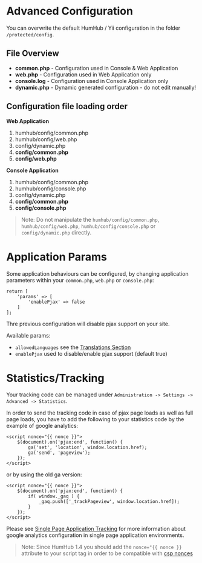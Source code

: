 Advanced Configuration
======================

You can overwrite the default HumHub / Yii configuration in the folder `/protected/config`. 

File Overview
-------------

- **common.php**  - Configuration used in Console & Web Application
- **web.php** - Configuration used in Web Application only
- **console.log** - Configuration used in Console Application only
- **dynamic.php** - Dynamic generated configuration - do not edit manually!

Configuration file loading order
---------------------------------

**Web Application**

1. humhub/config/common.php
2. humhub/config/web.php
3. config/dynamic.php
4. **config/common.php**
5. **config/web.php**


**Console Application**

1. humhub/config/common.php
2. humhub/config/console.php
3. config/dynamic.php
4. **config/common.php**
5. **config/console.php**

> Note: Do not manipulate the `humhub/config/common.php`, `humhub/config/web.php`, `humhub/config/console.php`  or  `config/dynamic.php` directly. 

# Application Params

Some application behaviours can be configured, by changing application parameters within your `common.php`, `web.php` or `console.php`:

```
return [
    'params' => [
        'enablePjax' => false
    ]
];
```

Thre previous configuration will disable pjax support on your site.

Available params:

- `allowedLanguages` see the [Translations Section](translations.md)
- `enablePjax` used to disable/enable pjax support (default true)


# Statistics/Tracking

Your tracking code can be managed under `Administration -> Settings -> Advanced -> Statistics`.

In order to send the tracking code in case of pjax page loads as well as full page loads, you have to add the following to your statistics code by the example of google analytics:


```twig
<script nonce="{{ nonce }}">
    $(document).on('pjax:end', function() {
        ga('set', 'location', window.location.href);
        ga('send', 'pageview');
    });
</script>
```

or by using the old ga version:

```twig
<script nonce="{{ nonce }}">
    $(document).on('pjax:end', function() {
        if( window._gaq ) {
            _gaq.push(['_trackPageview', window.location.href]);
        }
    });
</script>
```

Please see [Single Page Application Tracking](https://developers.google.com/analytics/devguides/collection/analyticsjs/single-page-applications)
for more information about google analytics configuration in single page application environments.

> Note: Since HumHub 1.4 you should add the `nonce="{{ nonce }}` attribute to your script tag in order to be compatible with [csp nonces](security.md#security-configuration)